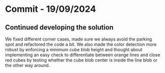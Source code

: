 # Commit - 19/09/2024

## Continued developing the solution

We fixed different corner cases, made sure we always avoid the parking spot and refactored the code a bit. We also made the color detection more robust by enforcing a minimum cube blob height and thought about implementing an easy check to differentiate between orange lines and close red cubes by testing whether the cube blob center is inside the line blob or the other way around.